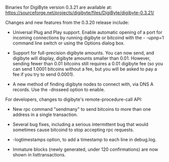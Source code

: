 Binaries for DigiByte version 0.3.21 are available at:
  https://sourceforge.net/projects/digibyte/files/DigiByte/digibyte-0.3.21/

Changes and new features from the 0.3.20 release include:

* Universal Plug and Play support.  Enable automatic opening of a port for incoming connections by running digibyte or bitcoind with the - -upnp=1 command line switch or using the Options dialog box.

* Support for full-precision digibyte amounts.  You can now send, and digibyte will display, digibyte amounts smaller than 0.01.  However, sending fewer than 0.01 bitcoins still requires a 0.01 digibyte fee (so you can send 1.0001 bitcoins without a fee, but you will be asked to pay a fee if you try to send 0.0001).

* A new method of finding digibyte nodes to connect with, via DNS A records. Use the -dnsseed option to enable.

For developers, changes to digibyte's remote-procedure-call API:

* New rpc command "sendmany" to send bitcoins to more than one address in a single transaction.

* Several bug fixes, including a serious intermittent bug that would sometimes cause bitcoind to stop accepting rpc requests. 

* -logtimestamps option, to add a timestamp to each line in debug.log.

* Immature blocks (newly generated, under 120 confirmations) are now shown in listtransactions.
